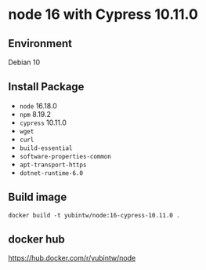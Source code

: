 # node 16 with Cypress 10.11.0

## Environment

Debian 10

## Install Package

- `node` 16.18.0
- `npm` 8.19.2
- `cypress` 10.11.0
- `wget`
- `curl`
- `build-essential`
- `software-properties-common`
- `apt-transport-https`
- `dotnet-runtime-6.0`

## Build image

```
docker build -t yubintw/node:16-cypress-10.11.0 .
```

## docker hub

https://hub.docker.com/r/yubintw/node

